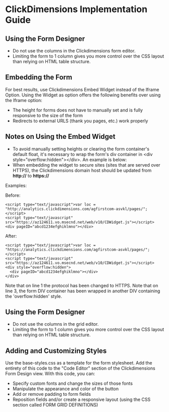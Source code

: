 # ClickDimensions Implementation Guide

## Using the Form Designer

- Do not use the columns in the Clickdimensions form editor.
- Limiting the form to 1 column gives you more control over the CSS layout than relying on HTML table structure.

## Embedding the Form

For best results, use Clickdimensions Embed Widget instead of the Iframe Option. Using the Widget as option offers the following benefits over using the Iframe option:
- The height for forms does not have to manually set and is fully responsive to the size of the form
- Redirects to external URLS (thank you pages, etc.) work properly

## Notes on Using the Embed Widget

- To avoid manually setting heights or clearing the form container&#39;s default float, it&#39;s necessary to wrap the form&#39;s div container in &lt;div style=&quot;overflow:hidden&quot;&gt;&lt;/div&gt;. An example is below:
- When embedding the widget to secure sites (sites that are served over HTTPS), the Clickdimensions domain host should be updated from **http://** to **https://**

Examples:

Before:
~~~~
<script type="text/javascript">var loc = "http://analytics.clickdimensions.com/agfirstcom-asvkl/pages/";</script>
<script type="text/javascript" src="https://az124611.vo.msecnd.net/web/v10/CDWidget.js"></script>
<div pageID="abcd1234efghiklmno"></div>
~~~~

After:
~~~~
<script type="text/javascript">var loc = "https://analytics.clickdimensions.com/agfirstcom-asvkl/pages/";</script>
<script type="text/javascript" src="https://az124611.vo.msecnd.net/web/v10/CDWidget.js"></script>
<div style="overflow:hidden">
  <div pageID="abcd1234efghiklmno"></div>
</div>
~~~~

Note that on line 1 the protocol has been changed to HTTPS. Note that on line 3, the form DIV container has been wrapped in another DIV containing the 'overflow:hidden' style.

## Using the Form Designer

- Do not use the columns in the grid editor.
- Limiting the form to 1 column gives you more control over the CSS layout than relying on HTML table structure.

## Adding and Customizing Styles

Use the base-styles.css as a template for the form stylesheet. Add the entirety of this code to the &quot;Code Editor&quot; section of the Clickdimensions Form Design view. With this code, you can:

- Specify custom fonts and change the sizes of those fonts
- Manipulate the appearance and color of the button
- Add or remove padding to form fields
- Reposition fields and/or create a responsive layout (using the CSS section called FORM GRID DEFINITIONS)
